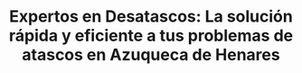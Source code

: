 ---
image1:
image2:
image3:
image4:
slug: azuqueca-de-henares

bannerTitle: Desatascos Azuqueca de Henares
bannerRuta: Azuqueca de Henares

titleSEO: "Desatascos en Azuqueca de Henares: servicios de calidad y eficacia 🛠️ Desatascos Pociten"
descriptionMeta: En Desatascos Pociten, somos expertos en desatascos Azuqueca de Henares, brindando servicios profesionales y eficientes para resolver cualquier problema de atasco en tuberías y alcantarillas. ¡Contáctanos ya!

title: "Expertos en Desatascos: La solución rápida y eficiente a tus problemas de atascos en Azuqueca de Henares"
intro: Desde Desatascos Pociten, estamos aquí para brindarte las mejores soluciones para desatascos en Azuqueca. Nuestro equipo de profesionales está comprometido en ofrecer un servicio rápido, eficiente y de alta calidad para resolver cualquier problema de atascos en tuberías, alcantarillado, fregaderos y más. A lo largo de los años, hemos ayudado a miles de clientes en Azuqueca y sus alrededores, convirtiéndonos en la opción número uno en servicios de desatascos.
title2: ¿Qué áreas cubrimos en nuestros servicios en Azuqueca?
text2: En Desatascos Pociten, brindamos servicios de desatascos en Azuqueca y sus alrededores. Si no estás seguro de si tu ubicación está dentro de nuestra área de servicio, no dudes en contactarnos y estaremos encantados de brindarte más información.

_html: "
<h3>¿Por qué elegir a Desatascos Pociten en Azuqueca?</h3>
<p>Como expertos en Desatascos Azuqueca, ofrecemos una amplia gama de servicios para satisfacer tus necesidades. Algunas de las razones por las que nuestros clientes confían en nosotros incluyen:</p>
<ul>
		<li><strong>1- Respuesta rápida y eficiente:</strong>  Entendemos que los atascos pueden ocurrir en cualquier momento y causar molestias importantes. Por eso, ofrecemos un servicio de atención al cliente las 24 horas del día, los 7 días de la semana, para que puedas contar con nosotros en caso de emergencia.</li>
        <br>
		<li><strong>2- Profesionales altamente capacitados:</strong>  Nuestro equipo de técnicos cuenta con amplia experiencia y está equipado con las últimas herramientas y tecnologías para resolver tus problemas de atascos de manera rápida y efectiva.</li>
        <br>
		<li><strong>3- Precios competitivos:</strong> En Desatascos Pociten, creemos en ofrecer un servicio de calidad a precios razonables. Nuestros precios son transparentes y sin sorpresas ocultas, garantizando que obtengas el mejor valor por tu inversión.</li>
        <br>
		

        <h3>Nuestros servicios en Desatascos Azuqueca</h3>
        <p>En Desatascos Pociten, ofrecemos una amplia variedad de servicios en Desatascos Azuqueca, que incluyen:</p>
        <br>
        <li>- Desatascos de tuberías y alcantarillado</li>
        <br>
        <li>- Limpieza y mantenimiento de fosas sépticas</li>
        <br>
        <li>- Inspección con cámaras de CCTV</li>
        <br>
        <li>- Desatascos de fregaderos, inodoros, y bañeras</li>
        <br>
        <li>- Servicios de prevención y mantenimiento</li>
        <br>

        <h2>Tecnología y maquinaria de vanguardia en Desatascos Azuqueca</h2>
        <p>En Desatascos Pociten, nos enorgullecemos de utilizar la última tecnología y maquinaria para brindar resultados excepcionales en Desatascos Azuqueca. Nuestro equipo cuenta con:</p>
        <br>
        <li>Camiones cuba de alta presión: Estos vehículos especializados nos permiten desatascar y limpiar tuberías y alcantarillados de manera eficiente, utilizando la fuerza del agua a alta presión para eliminar obstrucciones y residuos acumulados.</li>
        <br>
        
        <li>Cámaras de inspección de CCTV: Con nuestras cámaras de inspección de circuito cerrado de televisión, podemos inspeccionar las tuberías de manera no invasiva y diagnosticar problemas de forma rápida y precisa. Esto nos permite identificar la causa del atasco y aplicar la solución más adecuada.</li>
        <br>
      
        <li>Equipos de localización y detección de arquetas: Nuestros dispositivos de localización nos permiten identificar y acceder a arquetas y puntos de conexión ocultos sin necesidad de realizar excavaciones invasivas o destructivas.</li>
        <br>
        
        <h3>Compromiso con el medio ambiente en Desatascos Azuqueca</h3>
        <p>En Desatascos Pociten, nos preocupamos por el medio ambiente y adoptamos prácticas sostenibles en todos nuestros trabajos de Desatascos Azuqueca. Algunas de nuestras iniciativas ecológicas incluyen:</p>
        <br>
         <li>Utilización de productos y técnicas respetuosas con el medio ambiente: Evitamos el uso de productos químicos dañinos y optamos por soluciones naturales y biodegradables siempre que sea posible.</li>
        <br>
         <li>Gestión adecuada de residuos: Nos aseguramos de gestionar y eliminar de forma segura y responsable todos los residuos generados durante nuestros trabajos de desatascos y limpieza, cumpliendo con las normativas y legislaciones vigentes.</li>
        <br>
         <li>Promoción de prácticas preventivas: Fomentamos la prevención de atascos y el mantenimiento adecuado de tuberías y desagües entre nuestros clientes, lo que ayuda a reducir la generación de residuos y el impacto ambiental a largo plazo.</li>
        <br>
	    
"
titleConclusion: RESUMEN
conclusion: No permitas que los atascos en tus tuberías o alcantarillado causen estrés o daños en tu hogar o negocio. Contáctanos hoy mismo y descubre por qué somos la mejor opción para desatascos en Azuqueca. Estamos a tu servicio las 24 horas del día, los 7 días de la semana, y estamos listos para ayudarte cuando más lo necesites.

blockquote: DESATASCOS EN Azuqueca AL MEJOR PRECIO

titleFaqs: Preguntas Frecuentes

faq:  faq
faq1: ¿Cuánto tiempo tardan en llegar a mi domicilio en caso de una emergencia?
answer1: Nuestro equipo de Desatascos Azuqueca se esfuerza por brindar una respuesta rápida en caso de emergencias. Dependiendo de la ubicación y el tráfico, intentamos llegar a tu domicilio en un plazo de 30 a 60 minutos después de recibir tu llamada.

faq2: ¿Ofrecen garantía en sus servicios?
answer2: Sí, en Desatascos Pociten nos enorgullecemos de la calidad de nuestros servicios y ofrecemos una garantía en todos nuestros trabajos de desatascos en Azuqueca. Si experimentas problemas adicionales después de que hayamos completado el servicio, nos comprometemos a solucionarlos de manera rápida y eficiente sin costo adicional.

faq3: ¿Qué áreas cubren nuestros servicios de Desatascos Azuqueca?
answer3: En Desatascos Pociten, brindamos servicios de desatascos en Azuqueca y sus alrededores. Si no estás seguro de si tu ubicación está dentro de nuestra área de servicio, no dudes en contactarnos y estaremos encantados de brindarte más información.


---